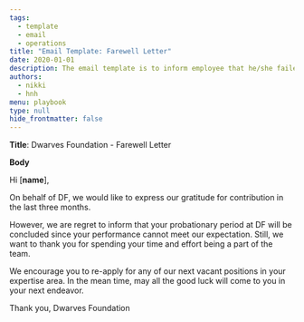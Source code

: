 ```yaml
---
tags: 
  - template
  - email
  - operations
title: "Email Template: Farewell Letter"
date: 2020-01-01
description: The email template is to inform employee that he/she failed the probation.  
authors: 
  - nikki
  - hnh
menu: playbook
type: null
hide_frontmatter: false
---
```


**Title**: Dwarves Foundation - Farewell Letter

**Body**

Hi [**name**],

On behalf of DF, we would like to express our gratitude for contribution in the last three months.

However, we are regret to inform that your probationary period at DF will be concluded since your performance cannot meet our expectation. Still, we want to thank you for spending your time and effort being a part of the team.

We encourage you to re-apply for any of our next vacant positions in your expertise area. In the mean time, may all the good luck will come to you in your next endeavor.

Thank you,
Dwarves Foundation